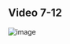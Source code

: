 ## Video 7-12
![image](https://github.com/user-attachments/assets/fc164438-bde9-4e8b-b117-cdcb24192503)

